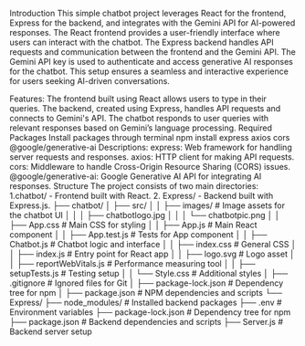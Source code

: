 Introduction
		This simple chatbot project leverages React for the frontend, Express for the backend, and integrates with the Gemini API for AI-powered responses. The React frontend provides a user-friendly interface where users can interact with the chatbot. The Express backend handles API requests and communication between the frontend and the Gemini API. The Gemini API key is used to authenticate and access generative AI responses for the chatbot. This setup ensures a seamless and interactive experience for users seeking AI-driven conversations.

Features:
The frontend built using React allows users to type in their queries.
The backend, created using Express, handles API requests and connects to Gemini's API.
The chatbot responds to user queries with relevant responses based on Gemini’s language processing.
Required Packages
	Install packages through terminal 
npm install express axios cors @google/generative-ai
Descriptions:
express: Web framework for handling server requests and responses.
axios: HTTP client for making API requests.
cors: Middleware to handle Cross-Origin Resource Sharing (CORS) issues.
@google/generative-ai: Google Generative AI API for integrating AI responses.
Structure
The project consists of two main directories:
1.chatbot/ - Frontend built with React.
2. Express/ - Backend built with Express.js.
├── chatbot/
│   ├── src/
│   │   ├── images/                # Image assets for the chatbot UI
│   │   │   ├── chatbotlogo.jpg
│   │   │   └── chatbotpic.png
│   │   ├── App.css                # Main CSS for styling
│   │   ├── App.js                 # Main React component
│   │   ├── App.test.js            # Tests for App component
│   │   ├── Chatbot.js             # Chatbot logic and interface
│   │   ├── index.css              # General CSS
│   │   ├── index.js               # Entry point for React app
│   │   ├── logo.svg               # Logo asset
│   │   ├── reportWebVitals.js     # Performance measuring tool
│   │   ├── setupTests.js          # Testing setup
│   │   └── Style.css              # Additional styles
│   ├── .gitignore                 # Ignored files for Git
│   ├── package-lock.json          # Dependency tree for npm
│   ├── package.json               # NPM dependencies and scripts
└── Express/
    ├── node_modules/              # Installed backend packages
    ├── .env                       # Environment variables
    ├── package-lock.json          # Dependency tree for npm
    ├── package.json               # Backend dependencies and scripts
    ├── Server.js                  # Backend server setup
